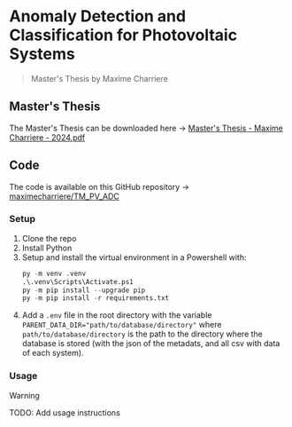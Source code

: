 # Anomaly Detection and Classification for Photovoltaic Systems
> Master's Thesis by Maxime Charriere

## Master's Thesis
The Master's Thesis can be downloaded here -> [Master's Thesis - Maxime Charriere - 2024.pdf](Report/Master's%20Thesis%20-%20Maxime%20Charriere%20-%202024.pdf)

## Code

The code is available on this GitHub repository -> [maximecharriere/TM_PV_ADC](https://github.com/maximecharriere/TM_PV_ADC)

### Setup 

1. Clone the repo
1. Install Python
1. Setup and install the virtual environment in a Powershell with: 
    ```python
    py -m venv .venv
    .\.venv\Scripts\Activate.ps1
    py -m pip install --upgrade pip
    py -m pip install -r requirements.txt
    ```
1. Add a `.env` file in the root directory with the variable `PARENT_DATA_DIR="path/to/database/directory"` where `path/to/database/directory` is the path to the directory where the database is stored (with the json of the metadats, and all csv with data of each system).

### Usage

> [!WARNING]  
> TODO: Add usage instructions

